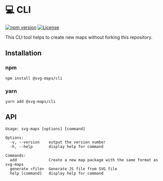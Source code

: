 # 💻 CLI

[![npm version](https://img.shields.io/npm/v/@svg-maps/cli)](https://www.npmjs.com/package/@svg-maps/cli)
[![License](https://img.shields.io/github/license/VictorCazanave/svg-maps/cli?color=blue)](https://github.com/VictorCazanave/svg-maps/blob/master/packages/cli/LICENSE)

This CLI tool helps to create new maps without forking this repository.

## Installation

### npm

`npm install @svg-maps/cli`

### yarn

`yarn add @svg-maps/cli`

## API

```
Usage: svg-maps [options] [command]

Options:
  -v, --version    output the version number
  -h, --help       display help for command

Commands:
  add              Create a new map package with the same format as svg-maps
  generate <file>  Generate JS file from SVG file
  help [command]   display help for command
```
